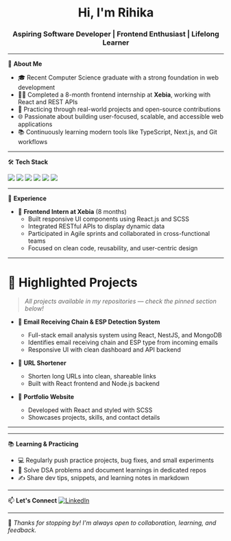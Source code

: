 <h1 align="center">Hi, I'm Rihika</h1>
<h3 align="center">Aspiring Software Developer | Frontend Enthusiast | Lifelong Learner</h3>

---

🌱 **About Me**
- 🎓 Recent Computer Science graduate with a strong foundation in web development
- 👩‍💻 Completed a 8-month frontend internship at **Xebia**, working with React and REST APIs
- 🧩 Practicing through real-world projects and open-source contributions
- 🌐 Passionate about building user-focused, scalable, and accessible web applications
- 📚 Continuously learning modern tools like TypeScript, Next.js, and Git workflows

---

🛠️ **Tech Stack**
<p>
  <img src="https://img.shields.io/badge/HTML5-E34F26?style=flat&logo=html5&logoColor=white"/>
  <img src="https://img.shields.io/badge/CSS3-1572B6?style=flat&logo=css3&logoColor=white"/>
  <img src="https://img.shields.io/badge/JavaScript-F7DF1E?style=flat&logo=javascript&logoColor=black"/>
  <img src="https://img.shields.io/badge/React-20232A?style=flat&logo=react&logoColor=61DAFB"/>
  <img src="https://img.shields.io/badge/SCSS-CC6699?style=flat&logo=sass&logoColor=white"/>
  <img src="https://img.shields.io/badge/Git-F05032?style=flat&logo=git&logoColor=white"/>
</p>

---

💼 **Experience**
- 🏢 **Frontend Intern at Xebia** (8 months)
  - Built responsive UI components using React.js and SCSS
  - Integrated RESTful APIs to display dynamic data
  - Participated in Agile sprints and collaborated in cross-functional teams
  - Focused on clean code, reusability, and user-centric design

---

# 📂 Highlighted Projects

> _All projects available in my repositories — check the pinned section below!_

- 🔗 **Email Receiving Chain & ESP Detection System**  
  - Full-stack email analysis system using React, NestJS, and MongoDB  
  - Identifies email receiving chain and ESP type from incoming emails  
  - Responsive UI with clean dashboard and API backend  

- 🔗 **URL Shortener**  
  - Shorten long URLs into clean, shareable links  
  - Built with React frontend and Node.js backend  

- 🔗 **Portfolio Website**  
  - Developed with React and styled with SCSS  
  - Showcases projects, skills, and contact details  

---

---

📚 **Learning & Practicing**
- 💻 Regularly push practice projects, bug fixes, and small experiments
- 🧠 Solve DSA problems and document learnings in dedicated repos
- ✍️ Share dev tips, snippets, and learning notes in markdown

---

📫 **Let's Connect**
[![LinkedIn](https://img.shields.io/badge/LinkedIn-blue?style=flat&logo=linkedin)](https://linkedin.com/in/rihikajain)  
<!-- [![Twitter](https://img.shields.io/badge/Twitter-1DA1F2?style=flat&logo=twitter)](https://twitter.com/yourhandle)  
[![Portfolio](https://img.shields.io/badge/Portfolio-000?style=flat&logo=vercel)](https://yourportfolio.com) -->

---

🔖 _Thanks for stopping by! I'm always open to collaboration, learning, and feedback._


